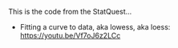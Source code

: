 This is the code from the StatQuest...
* Fitting a curve to data, aka lowess, aka loess: https://youtu.be/Vf7oJ6z2LCc
